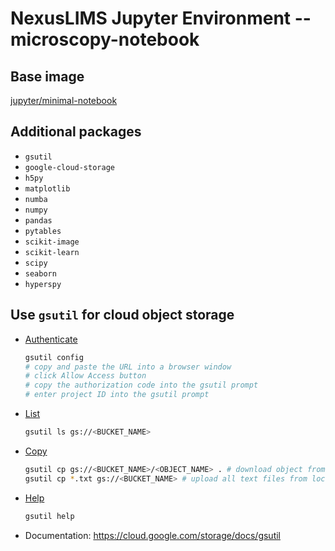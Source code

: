 # NexusLIMS Jupyter Environment -- microscopy-notebook

## Base image
[jupyter/minimal-notebook](https://jupyter-docker-stacks.readthedocs.io/en/latest/using/selecting.html#jupyter-minimal-notebook)

## Additional packages
- `gsutil`
- `google-cloud-storage`
- `h5py`
- `matplotlib`
- `numba`
- `numpy`
- `pandas`
- `pytables`
- `scikit-image`
- `scikit-learn`
- `scipy`
- `seaborn`
- `hyperspy`


## Use `gsutil` for cloud object storage
- [Authenticate](https://cloud.google.com/storage/docs/gsutil_install#creds-gsutil)
    ```bash
    gsutil config
    # copy and paste the URL into a browser window
    # click Allow Access button
    # copy the authorization code into the gsutil prompt
    # enter project ID into the gsutil prompt
    ```
- [List](https://cloud.google.com/storage/docs/gsutil/commands/ls)
    ```bash
    gsutil ls gs://<BUCKET_NAME>
    ```
- [Copy](https://cloud.google.com/storage/docs/gsutil/commands/cp)
    ```bash
    gsutil cp gs://<BUCKET_NAME>/<OBJECT_NAME> . # download object from cloud storage to local directory
    gsutil cp *.txt gs://<BUCKET_NAME> # upload all text files from local directory to a bucket
    ```
- [Help](https://cloud.google.com/storage/docs/gsutil/commands/help)
    ```bash
    gsutil help
    ```
- Documentation: https://cloud.google.com/storage/docs/gsutil
